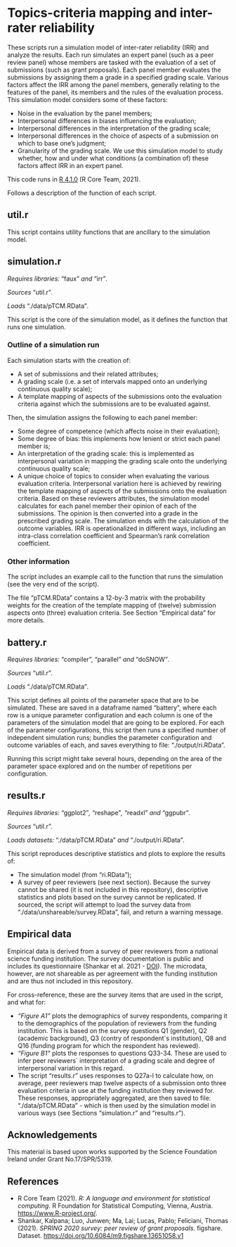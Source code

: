 # Topics-criteria mapping and inter-rater reliability
These scripts run a simulation model of inter-rater reliability (IRR) and analyze the results. Each run simulates an expert panel (such as a peer review panel) whose members are tasked with the evaluation of a set of submissions (such as grant proposals). Each panel member evaluates the submissions by assigning them a grade in a specified grading scale. Various factors affect the IRR among the panel members, generally relating to the features of the panel, its members and the rules of the evaluation process. This simulation model considers some of these factors:
* Noise in the evaluation by the panel members;
* Interpersonal differences in biases influencing the evaluation;
* Interpersonal differences in the interpretation of the grading scale;
* Interpersonal differences in the choice of aspects of a submission on which to base one’s judgment;
* Granularity of the grading scale.
We use this simulation model to study whether, how and under what conditions (a combination of) these factors affect IRR in an expert panel.

This code runs in [R 4.1.0](https://www.r-project.org/) (R Core Team, 2021).

Follows a description of the function of each script. 

## util.r
This script contains utility functions that are ancillary to the simulation model.

## simulation.r
_Requires libraries:_ “faux” _and_ “irr”_._

_Sources_ “util.r”_._

_Loads_ “./data/pTCM.RData”_._


This script is the core of the simulation model, as it defines the function that runs one simulation.

### Outline of a simulation run
Each simulation starts with the creation of:
* A set of submissions and their related attributes;
* A grading scale (i.e. a set of intervals mapped onto an underlying continuous quality scale);
* A template mapping of aspects of the submissions onto the evaluation criteria against which the submissions are to be evaluated against.

Then, the simulation assigns the following to each panel member:
* Some degree of competence (which affects noise in their evaluation);
* Some degree of bias: this implements how lenient or strict each panel member is;
* An interpretation of the grading scale: this is implemented as interpersonal variation in mapping the grading scale onto the underlying continuous quality scale;
* A unique choice of topics to consider when evaluating the various evaluation criteria. Interpersonal variation here is achieved by rewiring the template mapping of aspects of the submissions onto the evaluation criteria.
Based on these reviewers attributes, the simulation model calculates for each panel member their opinion of each of the submissions. The opinion is then converted into a grade in the prescribed grading scale.
The simulation ends with the calculation of the outcome variables. IRR is operationalized in different ways, including an intra-class correlation coefficient and Spearman’s rank correlation coefficient.

### Other information
The script includes an example call to the function that runs the simulation (see the very end of the script).

The file “pTCM.RData” contains a 12-by-3 matrix with the probability weights for the creation of the template mapping of (twelve) submission aspects onto (three) evaluation criteria. See Section “Empirical data” for more details.


## battery.r
_Requires libraries:_ “compiler”, “parallel” _and_ “doSNOW”_._

_Sources_ “util.r”_._

_Loads_ “./data/pTCM.RData”_._


This script defines all points of the parameter space that are to be simulated. These are saved in a dataframe named “battery”, where each row is a unique parameter configuration and each column is one of the parameters of the simulation model that are going to be explored. For each of the parameter configurations, this script then runs a specified number of independent simulation runs; bundles the parameter configuration and outcome variables of each, and saves everything to file: “./output/ri.RData”.

Running this script might take several hours, depending on the area of the parameter space explored and on the number of repetitions per configuration.


## results.r
_Requires libraries:_ “ggplot2”_,_ “reshape”_,_ “readxl” _and_ “ggpubr”_._

_Sources_ “util.r”_._

_Loads datasets:_ “./data/pTCM.RData” _and_ “./output/ri.RData”_._


This script reproduces descriptive statistics and plots to explore the results of:
* The simulation model (from “ri.RData”);
* A survey of peer reviewers (see next section). Because the survey cannot be shared (it is not included in this repository), descriptive statistics and plots based on the survey cannot be replicated. If sourced, the script will attempt to load the survey data from “./data/unshareable/survey.RData”, fail, and return a warning message.

## Empirical data
Empirical data is derived from a survey of peer reviewers from a national science funding institution. The survey documentation is public and includes its questionnaire (Shankar et al. 2021 - [DOI](https://doi.org/10.6084/m9.figshare.13651058.v1)). The microdata, however, are not shareable as per agreement with the funding institution and are thus not included in this repository.

For cross-reference, these are the survey items that are used in the script, and what for:
* _“Figure A1”_ plots the demographics of survey respondents, comparing it to the demographics of the population of reviewers from the funding institution. This is based on the survey questions Q1 (gender), Q2 (academic background), Q3 (contry of respondent´s institution), Q8 and Q16 (funding program for which the respondent has reviewed).
* _“Figure B1”_ plots the responses to questions Q33-34. These are used to infer peer reviewers´ interpretation of a grading scale and degree of interpersonal variation in this regard.
* The script “results.r” uses responses to Q27a-l to calculate how, on average, peer reviewers map twelve aspects of a submission onto three evaluation criteria in use at the funding institution they reviewed for. These responses, appropriately aggregated, are then saved to file: “./data/pTCM.RData” - which is then used by the simulation model in various ways (see Sections “simulation.r” and “results.r”).


## Acknowledgements
This material is based upon works supported by the Science Foundation Ireland under Grant No.17/SPR/5319.


## References
* R Core Team (2021). _R: A language and environment for statistical computing_. R Foundation for Statistical Computing, Vienna, Austria. https://www.R-project.org/.
* Shankar, Kalpana; Luo, Junwen; Ma, Lai; Lucas, Pablo; Feliciani, Thomas (2021). _SPRING 2020 survey: peer review of grant proposals_. figshare. Dataset. https://doi.org/10.6084/m9.figshare.13651058.v1


